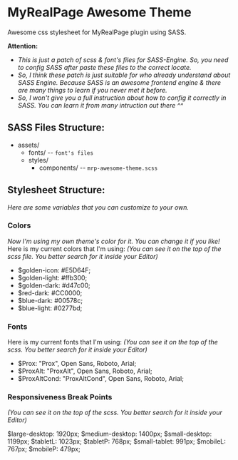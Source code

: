 # MyRealPage Awesome Theme
Awesome css stylesheet for MyRealPage plugin using SASS.

**Attention:** 
- *This is just a patch of scss & font's files for SASS-Engine. So, you need to config SASS after paste these files to the correct locate.*
- *So, I think these patch is just suitable for who already understand about SASS Engine. Because SASS is an awesome frontend engine & there are many things to learn if you never met it before.*
- *So, I won't give you a full instruction about how to config it correctly in SASS. You can learn it from many intruction out there ^^*

## SASS Files Structure:
- assets/
  - fonts/
    -- `font's files`
  - styles/
    - components/
      -- `mrp-awesome-theme.scss`

## Stylesheet Structure:
*Here are some variables that you can customize to your own.*

### Colors
*Now I'm using my own theme's color for it. You can change it if you like!*
Here is my current colors that I'm using:
*(You can see it on the top of the scss file. You better search for it inside your Editor)*

- $golden-icon: #E5D64F;
- $golden-light: #ffb300;
- $golden-dark: #d47c00;
- $red-dark: #CC0000;
- $blue-dark: #00578c;
- $blue-light: #0277bd;

### Fonts
Here is my current fonts that I'm using:
*(You can see it on the top of the scss. You better search for it inside your Editor)*

- $Prox: "Prox", Open Sans, Roboto, Arial;
- $ProxAlt: "ProxAlt", Open Sans, Roboto, Arial;
- $ProxAltCond: "ProxAltCond", Open Sans, Roboto, Arial;

### Responsiveness Break Points
*(You can see it on the top of the scss. You better search for it inside your Editor)*

$large-desktop: 1920px;
$medium-desktop: 1400px;
$small-desktop: 1199px;
$tabletL: 1023px;
$tabletP: 768px;
$small-tablet: 991px;
$mobileL: 767px;
$mobileP: 479px;
